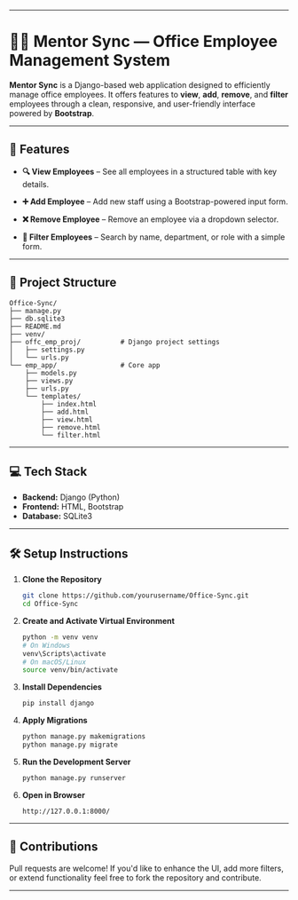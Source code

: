 
---

# 👨‍💼 Mentor Sync — Office Employee Management System

**Mentor Sync** is a Django-based web application designed to efficiently manage office employees. It offers features to **view**, **add**, **remove**, and **filter** employees through a clean, responsive, and user-friendly interface powered by **Bootstrap**.

---

## 🔧 Features

* **🔍 View Employees** – See all employees in a structured table with key details.
  
* **➕ Add Employee** – Add new staff using a Bootstrap-powered input form.
 
* **❌ Remove Employee** – Remove an employee via a dropdown selector.
 
* **🔎 Filter Employees** – Search by name, department, or role with a simple form.

---

## 📁 Project Structure

```
Office-Sync/
├── manage.py
├── db.sqlite3
├── README.md
├── venv/
├── offc_emp_proj/          # Django project settings
│   ├── settings.py
│   └── urls.py
└── emp_app/                # Core app
    ├── models.py
    ├── views.py
    ├── urls.py
    └── templates/
        ├── index.html
        ├── add.html
        ├── view.html
        ├── remove.html
        └── filter.html
```

---

## 💻 Tech Stack

* **Backend:** Django (Python)
* **Frontend:** HTML, Bootstrap
* **Database:** SQLite3

---

## 🛠️ Setup Instructions

1. **Clone the Repository**

   ```bash
   git clone https://github.com/yourusername/Office-Sync.git
   cd Office-Sync
   ```

2. **Create and Activate Virtual Environment**

   ```bash
   python -m venv venv
   # On Windows
   venv\Scripts\activate
   # On macOS/Linux
   source venv/bin/activate
   ```

3. **Install Dependencies**

   ```bash
   pip install django
   ```

4. **Apply Migrations**

   ```bash
   python manage.py makemigrations
   python manage.py migrate
   ```

5. **Run the Development Server**

   ```bash
   python manage.py runserver
   ```

6. **Open in Browser**

   ```
   http://127.0.0.1:8000/
   ```

---

## 🙌 Contributions

Pull requests are welcome! If you'd like to enhance the UI, add more filters, or extend functionality feel free to fork the repository and contribute.

---

